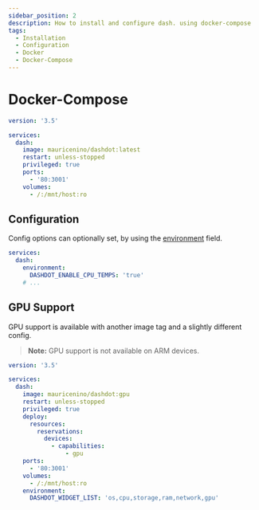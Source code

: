 ```yaml
---
sidebar_position: 2
description: How to install and configure dash. using docker-compose
tags:
  - Installation
  - Configuration
  - Docker
  - Docker-Compose
---
```


# Docker-Compose

```yml
version: '3.5'

services:
  dash:
    image: mauricenino/dashdot:latest
    restart: unless-stopped
    privileged: true
    ports:
      - '80:3001'
    volumes:
      - /:/mnt/host:ro
```

## Configuration

Config options can optionally set, by using the [environment](https://docs.docker.com/compose/compose-file/#environment) field.

```yml
services:
  dash:
    environment:
      DASHDOT_ENABLE_CPU_TEMPS: 'true'
    # ...
```

## GPU Support

GPU support is available with another image tag and a slightly different config.

> **Note:** GPU support is not available on ARM devices.

```yml
version: '3.5'

services:
  dash:
    image: mauricenino/dashdot:gpu
    restart: unless-stopped
    privileged: true
    deploy:
      resources:
        reservations:
          devices:
            - capabilities:
                - gpu
    ports:
      - '80:3001'
    volumes:
      - /:/mnt/host:ro
    environment:
      DASHDOT_WIDGET_LIST: 'os,cpu,storage,ram,network,gpu'
```
